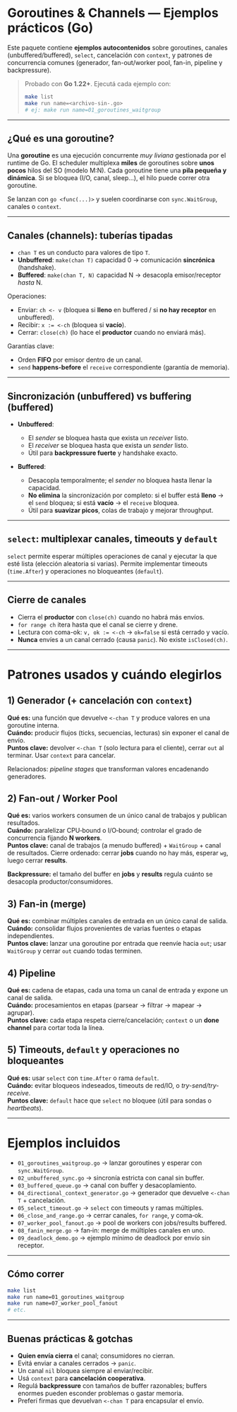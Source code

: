 # Goroutines & Channels — Ejemplos prácticos (Go)

Este paquete contiene **ejemplos autocontenidos** sobre goroutines, canales (unbuffered/buffered), `select`, cancelación con `context`, y patrones de concurrencia comunes (generador, fan-out/worker pool, fan-in, pipeline y backpressure).

> Probado con **Go 1.22+**. Ejecutá cada ejemplo con:  
> ```bash
> make list
> make run name=<archivo-sin-.go>
> # ej: make run name=01_goroutines_waitgroup
> ```

---

## ¿Qué es una goroutine?

Una **goroutine** es una ejecución concurrente *muy liviana* gestionada por el runtime de Go. El scheduler multiplexa **miles** de goroutines sobre **unos pocos** hilos del SO (modelo M:N). Cada goroutine tiene una **pila pequeña y dinámica**. Si se bloquea (I/O, canal, sleep…), el hilo puede correr otra goroutine.

Se lanzan con `go <func(...)>` y suelen coordinarse con `sync.WaitGroup`, canales o `context`.

---

## Canales (channels): tuberías tipadas

- `chan T` es un conducto para valores de tipo `T`.
- **Unbuffered**: `make(chan T)` capacidad 0 → comunicación **sincrónica** (handshake).
- **Buffered**: `make(chan T, N)` capacidad N → desacopla emisor/receptor *hasta* N.

Operaciones:
- Enviar: `ch <- v` (bloquea si **lleno** en buffered / si **no hay receptor** en unbuffered).
- Recibir: `x := <-ch` (bloquea si **vacío**).
- Cerrar: `close(ch)` (lo hace el **productor** cuando no enviará más).

Garantías clave:
- Orden **FIFO** por emisor dentro de un canal.
- `send` **happens-before** el `receive` correspondiente (garantía de memoria).

---

## Sincronización (unbuffered) vs buffering (buffered)

- **Unbuffered**:
  - El *sender* se bloquea hasta que exista un *receiver* listo.
  - El *receiver* se bloquea hasta que exista un *sender* listo.
  - Útil para **backpressure fuerte** y handshake exacto.

- **Buffered**:
  - Desacopla temporalmente; el *sender* no bloquea hasta llenar la capacidad.
  - **No elimina** la sincronización por completo: si el buffer está **lleno** → el `send` bloquea; si está **vacío** → el `receive` bloquea.
  - Útil para **suavizar picos**, colas de trabajo y mejorar throughput.

---

## `select`: multiplexar canales, timeouts y `default`

`select` permite esperar múltiples operaciones de canal y ejecutar la que esté lista (elección aleatoria si varias). Permite implementar timeouts (`time.After`) y operaciones no bloqueantes (`default`).

---

## Cierre de canales

- Cierra el **productor** con `close(ch)` cuando no habrá más envíos.
- `for range ch` itera hasta que el canal se cierre y drene.
- Lectura con coma-ok: `v, ok := <-ch` → `ok=false` si está cerrado y vacío.
- **Nunca** envíes a un canal cerrado (causa `panic`). No existe `isClosed(ch)`.

---

# Patrones usados y cuándo elegirlos

## 1) Generador (+ cancelación con `context`)
**Qué es:** una función que devuelve `<-chan T` y produce valores en una goroutine interna.  
**Cuándo:** producir flujos (ticks, secuencias, lecturas) sin exponer el canal de envío.  
**Puntos clave:** devolver `<-chan T` (solo lectura para el cliente), cerrar `out` al terminar. Usar `context` para cancelar.

Relacionados: *pipeline stages* que transforman valores encadenando generadores.

## 2) Fan‑out / Worker Pool
**Qué es:** varios workers consumen de un único canal de trabajos y publican resultados.  
**Cuándo:** paralelizar CPU‑bound o I/O‑bound; controlar el grado de concurrencia fijando **N workers**.  
**Puntos clave:** canal de trabajos (a menudo buffered) + `WaitGroup` + canal de resultados. Cierre ordenado: cerrar **jobs** cuando no hay más, esperar `wg`, luego cerrar **results**.

**Backpressure:** el tamaño del buffer en **jobs** y **results** regula cuánto se desacopla productor/consumidores.

## 3) Fan‑in (merge)
**Qué es:** combinar múltiples canales de entrada en un único canal de salida.  
**Cuándo:** consolidar flujos provenientes de varias fuentes o etapas independientes.  
**Puntos clave:** lanzar una goroutine por entrada que reenvíe hacia `out`; usar `WaitGroup` y cerrar `out` cuando todas terminen.

## 4) Pipeline
**Qué es:** cadena de etapas, cada una toma un canal de entrada y expone un canal de salida.  
**Cuándo:** procesamientos en etapas (parsear → filtrar → mapear → agrupar).  
**Puntos clave:** cada etapa respeta cierre/cancelación; `context` o un **done channel** para cortar toda la línea.

## 5) Timeouts, `default` y operaciones no bloqueantes
**Qué es:** usar `select` con `time.After` o rama `default`.  
**Cuándo:** evitar bloqueos indeseados, timeouts de red/IO, o *try-send/try-receive*.  
**Puntos clave:** `default` hace que `select` no bloquee (útil para sondas o *heartbeats*).

---

# Ejemplos incluidos

- `01_goroutines_waitgroup.go` → lanzar goroutines y esperar con `sync.WaitGroup`.
- `02_unbuffered_sync.go` → sincronía estricta con canal sin buffer.
- `03_buffered_queue.go` → canal con buffer y desacoplamiento.
- `04_directional_context_generator.go` → generador que devuelve `<-chan T` + cancelación.
- `05_select_timeout.go` → `select` con timeouts y ramas múltiples.
- `06_close_and_range.go` → cerrar canales, `for range`, y coma‑ok.
- `07_worker_pool_fanout.go` → pool de workers con jobs/results buffered.
- `08_fanin_merge.go` → fan‑in: merge de múltiples canales en uno.
- `09_deadlock_demo.go` → ejemplo mínimo de deadlock por envío sin receptor.

---

## Cómo correr

```bash
make list
make run name=01_goroutines_waitgroup
make run name=07_worker_pool_fanout
# etc.
```

---

## Buenas prácticas & gotchas

- **Quien envía cierra** el canal; consumidores no cierran.
- Evitá enviar a canales cerrados → `panic`.
- Un canal `nil` bloquea siempre al enviar/recibir.
- Usá `context` para **cancelación cooperativa**.
- Regulá **backpressure** con tamaños de buffer razonables; buffers enormes pueden esconder problemas o gastar memoria.
- Preferí firmas que devuelvan `<-chan T` para encapsular el envío.
